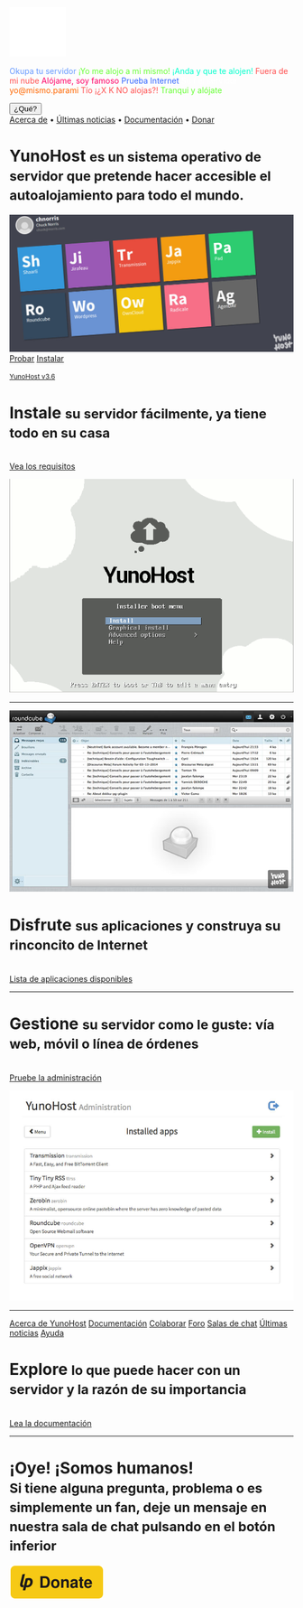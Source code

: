 <div class="teasing-part">                                                                      

  <div class="home-logo">
    <img src="/images/ynh_logo_white_300dpi.png" width="100"/>
  </div>

  <div class="punchline">
    <p>
      <span class="yolo 1" style="color: #6699FF;">Okupa tu servidor</span>
      <span class="yolo 2" style="color: #66FF33;">¡Yo me alojo a mi mismo!</span>
      <span class="yolo 3" style="color: #00FFCC;">¡Anda y que te alojen!</span>
      <span class="yolo 4" style="color: #FF5050;">Fuera de mi nube</span>
      <span class="yolo 5" style="color: #FF0066;">Alójame, soy famoso</span>
      <span class="yolo 6" style="color: #3366FF;">Prueba Internet</span>
      <span class="yolo 7" style="color: #FFFFFF;">Su fiel servidor</span>
      <span class="yolo 8" style="color: #FF6600;">yo@mismo.parami</span>
      <span class="yolo 9" style="color: #FF5050;">Tío ¡¿X K NO alojas?!</span>
      <span class="yolo 10" style="color: #66FF33;">Tranqui y alójate</span>
    </p>
    <button class="btn btn-primary btn-lg btn-block yolobtn">¿Qué?</button>
  </div>

  <div class="main-links hidden-xs">
    <a href="/whatsyunohost">Acerca de</a> <span class="colored-bar">•</span> 
    <a href="https://forum.yunohost.org/c/announcement" target="_blank">Últimas noticias</a> <span class="colored-bar">•</span> 
    <a href="/docs">Documentación</a> <span class="colored-bar">•</span> 
    <a href="https://donate.yunohost.org/">Donar</a>
  </div>

</div><!-- teasing-part -->

<div class="boring-part" markdown="1">

  <h1>YunoHost <small>es un sistema operativo de servidor que pretende hacer accesible el autoalojamiento para todo el mundo.</small></h1>

  <div class="home-panel">
    <img src="/images/home_panel.jpg" />
  </div>

  <div class="call-to-action">
    <a class="btn btn-primary btn-lg" href="/try">Probar</a>
    <a class="btn btn-success btn-lg" href="/install">Instalar</a>
    <p class="text-muted"><small><a href="https://forum.yunohost.org/t/yunohost-3-6-release-sortie-de-yunohost-3-6/8359">YunoHost v3.6</a></small></p>
  </div>

  <div class="row cf">
    <div class="col-md-7">
      <h1>Instale <small>su servidor fácilmente, ya tiene todo en su casa</small></h1>
      <p><br /><a href="/hardware">Vea los requisitos</a></p>
    </div>
    <div class="col-md-4">
      <div class="feature-pic">
        <img src="/images/home_install.png" />
      </div>
    </div>
  </div>

  <hr />

  <div class="row cf">
    <div class="col-md-4">
      <div class="feature-pic">
        <img src="/images/home_enjoy.jpg" />
      </div>
    </div>
    <div class="col-md-7 text-right">
      <h1>Disfrute <small>sus aplicaciones y construya su rinconcito de Internet</small></h1>
      <p><br /><a href="/apps">Lista de aplicaciones disponibles</a></p>
    </div>
  </div>

  <hr />

  <div class="row cf">
    <div class="col-md-7">
      <h1>Gestione <small>su servidor como le guste: vía web, móvil o línea de órdenes</small></h1>
      <p><br /><a href="/try">Pruebe la administración</a></p>
    </div>
    <div class="col-md-4">
      <div class="feature-pic">
        <img src="/images/home_manage.jpg" />
      </div>
    </div>
  </div>

  <hr />

  <div class="row cf">
    <div class="col-md-4 button-list">
      <a class="btn btn-lg btn-block btn-primary" href="/whatsyunohost">Acerca de YunoHost</a>
      <a class="btn btn-lg btn-block btn-info" href="/docs">Documentación</a>
      <a class="btn btn-lg btn-block btn-success" href="/contribute">Colaborar</a>
      <a class="btn btn-lg btn-block btn-warning" href="https://forum.yunohost.org/" target="_blank">Foro</a>
      <a class="btn btn-lg btn-block btn-default" href="chat_rooms_en" target="_blank">Salas de chat</a>
      <a class="btn btn-lg btn-block btn-danger" href="https://forum.yunohost.org/c/announcement">Últimas noticias</a>
      <a class="btn btn-lg btn-block btn-danger btn-support" href="/help">Ayuda</a>
    </div>
    <div class="col-md-7 text-right">
      <h1>Explore <small>lo que puede hacer con un servidor y la razón de su importancia</small></h1>
      <p><br /><a href="/docs">Lea la documentación</a></p>
    </div>
  </div>

  <hr />

  <div class="text-center">
    <h1>¡Oye! ¡Somos humanos!<br /><small> Si tiene alguna pregunta, problema o es simplemente un fan, deje un mensaje en nuestra sala de chat pulsando en el botón inferior &nbsp;<span class="glyphicon glyphicon-share-alt"></span> </small></h1>

   <p class="liberapay">
     <a href="https://liberapay.com/YunoHost" target="_blank"><img src="/images/liberapay_logo.svg" alt="Botón de donación" title="Liberapay" /></a>
    </p>

  </div>

</div><!-- boring-part -->

<script type="text/javascript">
    jQuery('.teasing-part').css({
        marginTop: '0',
        display: 'block'
    });
    jQuery('.boring-part').css({
        marginTop: jQuery(window).height() + 100
    });
    jQuery( window ).resize(function() {
        jQuery('.boring-part').css({
            marginTop: jQuery('.teasing-part').height() + 100
        });
    });
    jQuery('.yolo').hide();
    randomNumber = Math.floor((Math.random()*jQuery('.yolo').length)+1);
    color = jQuery('.yolo.' + randomNumber).css('color');
    jQuery('.yolo.' + randomNumber).fadeIn();
    document.title = jQuery('.yolo.' + randomNumber).text();
    jQuery('.colored-bar').css({
      color: color,
      fontWeight: 'bold',
      padding: '1%'
    });
    jQuery('.yolobtn').css({
      background: color,
      borderColor: color
    }).on('click', function() {
      jQuery('html, body').animate({
        scrollTop: jQuery(window).height() + 80
      }, 500);
    });

</script> 
